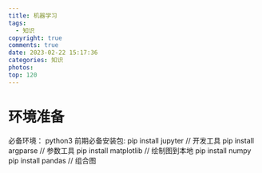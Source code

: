 ```yaml
---
title: 机器学习
tags:
  - 知识
copyright: true
comments: true
date: 2023-02-22 15:17:36
categories: 知识
photos:
top: 120
---
```


# 环境准备
必备环境：
python3
前期必备安装包:
pip install jupyter // 开发工具
pip install argparse // 参数工具
pip install matplotlib // 绘制图到本地
pip install numpy
pip install pandas // 组合图

